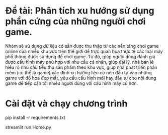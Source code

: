 # Đề tài: Phân tích xu hướng sử dụng phần cứng của những người chơi game.

Nhóm sẽ sử dụng dữ liệu có sẵn được thu thập từ các nền tảng chơi game online của nhiều khu vực trên thế giới để trực quan hóa thực tế các loại máy phổ thông được sử dụng để chơi game. Từ đó, giúp người dùng đánh giá được cấu hình máy phù hợp với nhu cầu cá nhân, giúp đại lý, nhà bán lẻ hiểu rõ nhu cầu tiêu thụ sản phẩm theo khu vực, giúp nhà phát triển phần mềm (cụ thể là game) xác định xu hướng liệu có nên đầu tư vào những game với đồ họa đẹp mắt, yêu cầu cấu hình mới hay đầu tư cho nội dung game để tiếp cận tới nhiều người dùng với cấu hình máy cũ hơn.

# Cài đặt và chạy chương trình
pip install -r requirements.txt

streamlit run Home.py
